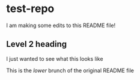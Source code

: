 # test-repo
I am making some edits to this README file!

## Level 2 heading
I just wanted to see what this looks like

This is the *lower* brunch of the original README file
